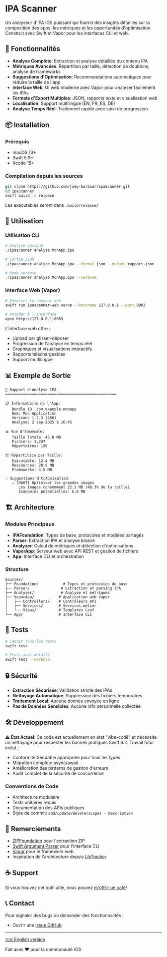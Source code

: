 # IPA Scanner

Un analyseur d'IPA iOS puissant qui fournit des insights détaillés sur la composition des apps, les métriques et les opportunités d'optimisation. Construit avec Swift et Vapor pour les interfaces CLI et web.

## 🚀 Fonctionnalités

- **Analyse Complète**: Extraction et analyse détaillée du contenu IPA
- **Métriques Avancées**: Répartition par taille, détection de doublons, analyse de frameworks
- **Suggestions d'Optimisation**: Recommandations automatiques pour réduire la taille de l'app
- **Interface Web**: UI web moderne avec Vapor pour analyser facilement les IPAs
- **Formats d'Export Multiples**: JSON, rapports texte et visualisation web
- **Localisation**: Support multilingue (EN, FR, ES, DE)
- **Analyse Temps Réel**: Traitement rapide avec suivi de progression

## 📦 Installation

### Prérequis

- macOS 13+
- Swift 5.9+
- Xcode 15+

### Compilation depuis les sources

```bash
git clone https://github.com/joey-barbier/ipaScanner.git
cd ipaScanner
swift build -c release
```

Les exécutables seront dans `.build/release/`

## 🔧 Utilisation

### Utilisation CLI

```bash
# Analyse basique
./ipascanner analyze MonApp.ipa

# Sortie JSON
./ipascanner analyze MonApp.ipa --format json --output rapport.json

# Mode verbose
./ipascanner analyze MonApp.ipa --verbose
```

### Interface Web (Vapor)

```bash
# Démarrer le serveur web
swift run ipascanner-web serve --hostname 127.0.0.1 --port 8083

# Accéder à l'interface
open http://127.0.0.1:8083
```

L'interface web offre :
- Upload par glisser-déposer
- Progression de l'analyse en temps réel
- Graphiques et visualisations interactifs
- Rapports téléchargeables
- Support multilingue

## 📊 Exemple de Sortie

```
📱 Rapport d'Analyse IPA
==================================================

📋 Informations de l'App:
   Bundle ID: com.example.monapp
   Nom: Mon Application  
   Version: 1.2.3 (456)
   Analysé: 2 sep 2025 à 16:45

📊 Vue d'Ensemble:
   Taille Totale: 45.8 MB
   Fichiers: 1,247
   Répertoires: 156

📦 Répartition par Taille:
   Exécutable: 12.4 MB
   Ressources: 28.9 MB
   Frameworks: 4.5 MB

💡 Suggestions d'Optimisation:
   ⚠️ [HAUT] Optimiser les grandes images
      Les images consomment 22.1 MB (48.3% de la taille). 
      Économies potentielles: 6.6 MB
```

## 🏗 Architecture

### Modules Principaux

- **IPAFoundation**: Types de base, protocoles et modèles partagés
- **Parser**: Extraction IPA et analyse binaire
- **Analyzer**: Calcul de métriques et détection d'optimisations
- **VaporApp**: Serveur web avec API REST et gestion de fichiers
- **App**: Interface CLI et orchestration

### Structure

```
Sources/
├── Foundation/           # Types et protocoles de base
├── Parser/              # Extraction et parsing IPA
├── Analyzer/            # Analyse et métriques
├── VaporApp/           # Application web Vapor
│   ├── Controllers/    # Contrôleurs API
│   ├── Services/       # Services métier
│   └── Views/          # Templates Leaf
└── App/                # Interface CLI
```

## 🧪 Tests

```bash
# Lancer tous les tests
swift test

# Tests avec détails
swift test --verbose
```

## 🔒 Sécurité

- **Extraction Sécurisée**: Validation stricte des IPAs
- **Nettoyage Automatique**: Suppression des fichiers temporaires
- **Traitement Local**: Aucune donnée envoyée en ligne
- **Pas de Données Sensibles**: Aucune info personnelle collectée

## 🛠 Développement

⚠️ **État Actuel**: Ce code est actuellement en état "vibe-codé" et nécessite un nettoyage pour respecter les bonnes pratiques Swift 6.2. Travail futur inclut :
- Conformité Sendable appropriée pour tous les types
- Migration complète async/await  
- Amélioration des patterns de gestion d'erreurs
- Audit complet de la sécurité de concurrence

### Conventions de Code

- Architecture modulaire
- Tests unitaires requis
- Documentation des APIs publiques
- Style de commit: `add/update/delete(scope) - Description`

## 🙏 Remerciements

- [ZIPFoundation](https://github.com/weichsel/ZIPFoundation) pour l'extraction ZIP
- [Swift Argument Parser](https://github.com/apple/swift-argument-parser) pour l'interface CLI
- [Vapor](https://vapor.codes) pour le framework web
- Inspiration de l'architecture depuis [LibTracker](https://app.libtracker.io/)

## ☕ Support

Si vous trouvez cet outil utile, vous pouvez [m'offrir un café](https://buymeacoffee.com/horka_tv)!

## 📞 Contact

Pour signaler des bugs ou demander des fonctionnalités :
- Ouvrir une [issue GitHub](https://github.com/joey-barbier/ipaScanner/issues)

---

[🇬🇧 English version](README.md)

Fait avec ❤️ pour la communauté iOS